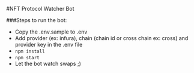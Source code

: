 #NFT Protocol Watcher Bot

###Steps to run the bot:
* Copy the .env.sample to .env
* Add provider (ex: infura), chain (chain id or cross chain ex: cross) and provider key in the .env file
* `npm install`
* `npm start`
* Let the bot watch swaps ;)
